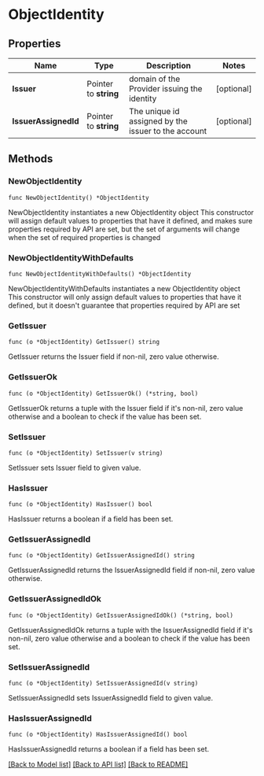 # ObjectIdentity

## Properties

Name | Type | Description | Notes
------------ | ------------- | ------------- | -------------
**Issuer** | Pointer to **string** | domain of the Provider issuing the identity | [optional] 
**IssuerAssignedId** | Pointer to **string** | The unique id assigned by the issuer to the account | [optional] 

## Methods

### NewObjectIdentity

`func NewObjectIdentity() *ObjectIdentity`

NewObjectIdentity instantiates a new ObjectIdentity object
This constructor will assign default values to properties that have it defined,
and makes sure properties required by API are set, but the set of arguments
will change when the set of required properties is changed

### NewObjectIdentityWithDefaults

`func NewObjectIdentityWithDefaults() *ObjectIdentity`

NewObjectIdentityWithDefaults instantiates a new ObjectIdentity object
This constructor will only assign default values to properties that have it defined,
but it doesn't guarantee that properties required by API are set

### GetIssuer

`func (o *ObjectIdentity) GetIssuer() string`

GetIssuer returns the Issuer field if non-nil, zero value otherwise.

### GetIssuerOk

`func (o *ObjectIdentity) GetIssuerOk() (*string, bool)`

GetIssuerOk returns a tuple with the Issuer field if it's non-nil, zero value otherwise
and a boolean to check if the value has been set.

### SetIssuer

`func (o *ObjectIdentity) SetIssuer(v string)`

SetIssuer sets Issuer field to given value.

### HasIssuer

`func (o *ObjectIdentity) HasIssuer() bool`

HasIssuer returns a boolean if a field has been set.

### GetIssuerAssignedId

`func (o *ObjectIdentity) GetIssuerAssignedId() string`

GetIssuerAssignedId returns the IssuerAssignedId field if non-nil, zero value otherwise.

### GetIssuerAssignedIdOk

`func (o *ObjectIdentity) GetIssuerAssignedIdOk() (*string, bool)`

GetIssuerAssignedIdOk returns a tuple with the IssuerAssignedId field if it's non-nil, zero value otherwise
and a boolean to check if the value has been set.

### SetIssuerAssignedId

`func (o *ObjectIdentity) SetIssuerAssignedId(v string)`

SetIssuerAssignedId sets IssuerAssignedId field to given value.

### HasIssuerAssignedId

`func (o *ObjectIdentity) HasIssuerAssignedId() bool`

HasIssuerAssignedId returns a boolean if a field has been set.


[[Back to Model list]](../README.md#documentation-for-models) [[Back to API list]](../README.md#documentation-for-api-endpoints) [[Back to README]](../README.md)


